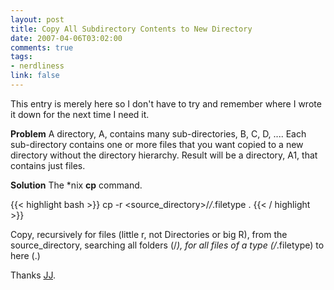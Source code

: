```yaml
--- 
layout: post
title: Copy All Subdirectory Contents to New Directory
date: 2007-04-06T03:02:00
comments: true
tags:
- nerdliness
link: false
---
```

This entry is merely here so I don't have to try and remember where I wrote it down for the next time I need it.

<strong>Problem</strong>
A directory, A, contains many sub-directories, B, C, D, .... Each sub-directory contains one or more files that you want copied to a new directory without the directory hierarchy. Result will be a directory, A1, that contains just files.

<strong>Solution</strong>
The *nix <strong>cp</strong> command.

{{< highlight bash  >}}
cp -r &lt;source_directory&gt;/*/*.filetype .
{{< / highlight >}}

Copy, recursively for files (little r, not Directories or big R), from the source_directory, searching all folders (/*), for all files of a type (/*.filetype) to here (.)

Thanks <a href="http://blueyak.org" title="blue yak">JJ</a>.
